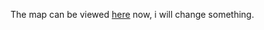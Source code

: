 The map can be viewed [here](https://githubschool.github.io/open-enrollment-classes-introduction-to-github/)
now, i will change something.

